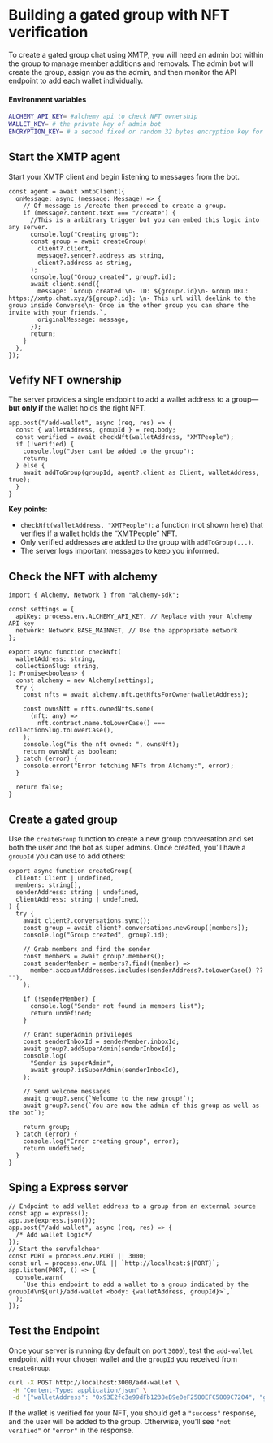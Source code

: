 # Building a gated group with NFT verification

To create a gated group chat using XMTP, you will need an admin bot within the group to manage member additions and removals. The admin bot will create the group, assign you as the admin, and then monitor the API endpoint to add each wallet individually.

#### Environment variables

```bash
ALCHEMY_API_KEY= #alchemy api to check NFT ownership
WALLET_KEY= # the private key of admin bot
ENCRYPTION_KEY= # a second fixed or random 32 bytes encryption key for the local db
```

## Start the XMTP agent

Start your XMTP client and begin listening to messages from the bot.

```tsx
const agent = await xmtpClient({
  onMessage: async (message: Message) => {
    // Of message is /create then proceed to create a group.
    if (message?.content.text === "/create") {
      //This is a arbitrary trigger but you can embed this logic into any server.
      console.log("Creating group");
      const group = await createGroup(
        client?.client,
        message?.sender?.address as string,
        client?.address as string,
      );
      console.log("Group created", group?.id);
      await client.send({
        message: `Group created!\n- ID: ${group?.id}\n- Group URL: https://xmtp.chat.xyz/${group?.id}: \n- This url will deelink to the group inside Converse\n- Once in the other group you can share the invite with your friends.`,
        originalMessage: message,
      });
      return;
    }
  },
});
```

## Vefify NFT ownership

The server provides a single endpoint to add a wallet address to a group—**but only if** the wallet holds the right NFT.

```tsx [src/index.ts]
app.post("/add-wallet", async (req, res) => {
  const { walletAddress, groupId } = req.body;
  const verified = await checkNft(walletAddress, "XMTPeople");
  if (!verified) {
    console.log("User cant be added to the group");
    return;
  } else {
    await addToGroup(groupId, agent?.client as Client, walletAddress, true);
  }
}
```

**Key points:**

- `checkNft(walletAddress, "XMTPeople")`: a function (not shown here) that verifies if a wallet holds the “XMTPeople” NFT.
- Only verified addresses are added to the group with `addToGroup(...)`.
- The server logs important messages to keep you informed.

## Check the NFT with alchemy

```tsx
import { Alchemy, Network } from "alchemy-sdk";

const settings = {
  apiKey: process.env.ALCHEMY_API_KEY, // Replace with your Alchemy API key
  network: Network.BASE_MAINNET, // Use the appropriate network
};

export async function checkNft(
  walletAddress: string,
  collectionSlug: string,
): Promise<boolean> {
  const alchemy = new Alchemy(settings);
  try {
    const nfts = await alchemy.nft.getNftsForOwner(walletAddress);

    const ownsNft = nfts.ownedNfts.some(
      (nft: any) =>
        nft.contract.name.toLowerCase() === collectionSlug.toLowerCase(),
    );
    console.log("is the nft owned: ", ownsNft);
    return ownsNft as boolean;
  } catch (error) {
    console.error("Error fetching NFTs from Alchemy:", error);
  }

  return false;
}
```

## Create a gated group

Use the `createGroup` function to create a new group conversation and set both the user and the bot as super admins. Once created, you’ll have a `groupId` you can use to add others:

```tsx
export async function createGroup(
  client: Client | undefined,
  members: string[],
  senderAddress: string | undefined,
  clientAddress: string | undefined,
) {
  try {
    await client?.conversations.sync();
    const group = await client?.conversations.newGroup([members]);
    console.log("Group created", group?.id);

    // Grab members and find the sender
    const members = await group?.members();
    const senderMember = members?.find((member) =>
      member.accountAddresses.includes(senderAddress?.toLowerCase() ?? ""),
    );

    if (!senderMember) {
      console.log("Sender not found in members list");
      return undefined;
    }

    // Grant superAdmin privileges
    const senderInboxId = senderMember.inboxId;
    await group?.addSuperAdmin(senderInboxId);
    console.log(
      "Sender is superAdmin",
      await group?.isSuperAdmin(senderInboxId),
    );

    // Send welcome messages
    await group?.send(`Welcome to the new group!`);
    await group?.send(`You are now the admin of this group as well as the bot`);

    return group;
  } catch (error) {
    console.log("Error creating group", error);
    return undefined;
  }
}
```

## Sping a Express server

```tsx
// Endpoint to add wallet address to a group from an external source
const app = express();
app.use(express.json());
app.post("/add-wallet", async (req, res) => {
  /* Add wallet logic*/
});
// Start the servfalcheer
const PORT = process.env.PORT || 3000;
const url = process.env.URL || `http://localhost:${PORT}`;
app.listen(PORT, () => {
  console.warn(
    `Use this endpoint to add a wallet to a group indicated by the groupId\n${url}/add-wallet <body: {walletAddress, groupId}>`,
  );
});
```

## Test the Endpoint

Once your server is running (by default on port `3000`), test the `add-wallet` endpoint with your chosen wallet and the `groupId` you received from `createGroup`:

```bash
curl -X POST http://localhost:3000/add-wallet \
 -H "Content-Type: application/json" \
 -d '{"walletAddress": "0x93E2fc3e99dFb1238eB9e0eF2580EFC5809C7204", "groupId": "5a785210f748ac8a5ec4a46e749a0c5d"}'
```

If the wallet is verified for your NFT, you should get a `"success"` response, and the user will be added to the group. Otherwise, you’ll see `"not verified"` or `"error"` in the response.
